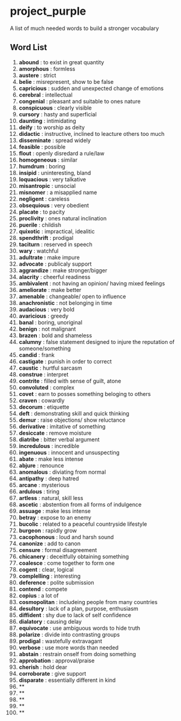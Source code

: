 # project_purple

A list of much needed words to build a stronger vocabulary

## Word List

1. **abound** : to exist in great quantity 
2. **amorphous** : formless
3. **austere** : strict
4. **belie** : misrepresent, show to be false
5. **capricious** : sudden and unexpected change of emotions
6. **cerebral** : intellectual
7. **congenial** : pleasant and suitable to ones nature
8. **conspicuous** : clearly visible
9. **cursory** : hasty and superficial
10. **daunting** : intimidating
11. **deify** : to worship as deity
12. **didactic** : instructive, inclined to leacture others too much 
13. **disseminate** : spread widely
14. **feasible** : possible
15. **flout** : openly disredard a rule/law
16. **homogeneous** : similar
17. **humdrum** : boring
18. **insipid** : uninteresting, bland
19. **loquacious** : very talkative
20. **misantropic** : unsocial
21. **misnomer** : a misapplied name
22. **negligent** : careless
23. **obsequious** : very obedient
24. **placate** : to pacity
25. **proclivity** : ones natural inclination
26. **puerile** : childish
27. **quixotic** : impractical, idealitic
28. **spendthrift** : prodigal
29. **taciturn** : reserved in speech
30. **wary** : watchful
31. **adultrate** : make impure
32. **advocate** : publicaly support
33. **aggrandize** : make stronger/bigger
34. **alacrity** : cheerful readiness
35. **ambivalent** : not having an opinion/ having mixed feelings
36. **ameliorate** : make better
37. **amenable** : changeable/ open to influence
38. **anachronistic** : not belonging in time
39. **audacious** : very bold
40. **avaricious** : greedy
41. **banal** : boring, unoriginal
42. **benign** : not malignant
43. **brazen** : bold and shameless
44. **calumny** : false statement designed to injure the reputation of someone/something
45. **candid** : frank
46. **castigate** : punish in order to correct
47. **caustic** : hurtful sarcasm
48. **construe** : interpret
49. **contrite** : filled with sense of guilt, atone
50. **convoluted** : complex
51. **covet** : earn to posses something beloging to others
52. **craven** : cowardly
53. **decorum** : etiquette
54. **deft** : demonstrating skill and quick thinking
55. **demur** : raise objections/ show reluctance
56. **derivative** : imitative of something
57. **desiccate** : remove moisture
58. **diatribe** : bitter verbal argument
59. **incredulous** : incredible
60. **ingenuous** : innocent and unsuspecting
61. **abate** : make less intense
62. **abjure** : renounce
63. **anomalous** : diviating from normal
64. **antipathy** : deep hatred
65. **arcane** : mysterious
66. **ardulous** : tiring
67. **artless** : natural, skill less
68. **ascetic** : abstention from all forms of indulgence 
69. **assuage** : make less intense
70. **betray** : expose to an enemy
71. **bucolic** : related to a peaceful countryside lifestyle
72. **burgeon** : rapidly grow
73. **cacophonous** : loud and harsh sound
74. **canonize** : add to canon
75. **censure** : formal disagreement
76. **chicanery** : deceitfully obtaining something
77. **coalesce** : come together to form one
78. **cogent** : clear, logical
79. **complelling** : interesting
80. **deference** : polite submission
81. **contend** : compete 
82. **copius** : a lot of
83. **cosmopolitan** : includeing people from many countries
84. **desultory** : lack of a plan, purpose, enthusiasm
85. **diffident** : shy due to lack of self confidence
86. **dialatory** : causing delay
87. **equivocate** : use ambiguous words to hide truth
88. **polarize** : divide into contrasting groups
89. **prodigal** : wastefully extravagant
90. **verbose** : use more words than needed
91. **abstain** : restrain onself from doing something
92. **approbation** : approval/praise
93. **cherish** : hold dear
94. **corroborate** : give support
95. **disparate** : essentially different in kind
96. **
97. **
98. **
99. **
100. **

